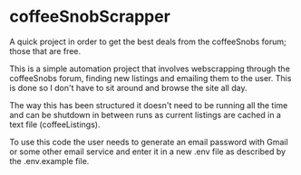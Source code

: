# coffeeSnobScrapper
A quick project in order to get the best deals from the coffeeSnobs forum; those that are free.

This is a simple automation project that involves webscrapping through the coffeeSnobs forum, finding new listings and emailing them to the user. This is done so I don't have to sit around and browse the site all day.

The way this has been structured it doesn't need to be running all the time and can be shutdown in between runs as current listings are cached in a text file (coffeeListings).

To use this code the user needs to generate an email password with Gmail or some other email service and enter it in a new .env file as described by the .env.example file.


